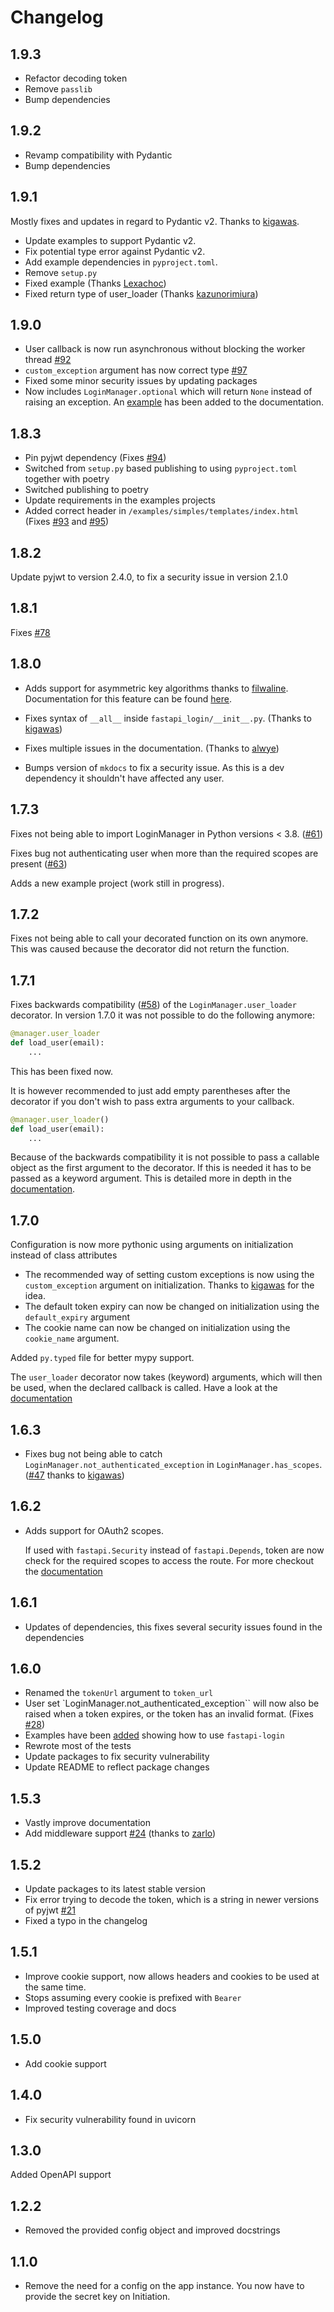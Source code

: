 # Changelog

## 1.9.3

- Refactor decoding token
- Remove `passlib`
- Bump dependencies

## 1.9.2

- Revamp compatibility with Pydantic
- Bump dependencies

## 1.9.1

Mostly fixes and updates in regard to Pydantic v2. Thanks to [kigawas](https://github.com/kigawas).

- Update examples to support Pydantic v2.
- Fix potential type error against Pydantic v2.
- Add example dependencies in `pyproject.toml`.
- Remove `setup.py`
- Fixed example (Thanks [Lexachoc](https://github.com/Lexachoc))
- Fixed return type of user_loader (Thanks [kazunorimiura](https://github.com/kazunorimiura))

## 1.9.0

- User callback is now run asynchronous without blocking the worker thread [#92](https://github.com/MushroomMaula/fastapi_login/pull/97)
- ``custom_exception`` argument has now correct type [#97](https://github.com/MushroomMaula/fastapi_login/pull/97)
- Fixed some minor security issues by updating packages
- Now includes ``LoginManager.optional`` which will return `None` instead of raising an exception.
  An [example](https://fastapi-login.readthedocs.io/usage/#returning-none-instead-of-raising-an-exception) has been added to the documentation.

## 1.8.3

- Pin pyjwt dependency (Fixes [#94](https://github.com/MushroomMaula/fastapi_login/issues/94))
- Switched from `setup.py` based publishing to using `pyproject.toml` together with poetry
- Switched publishing to poetry
- Update requirements in the examples projects
- Added correct header in `/examples/simples/templates/index.html` (Fixes [#93](https://github.com/MushroomMaula/fastapi_login/issues/93) and [#95](https://github.com/MushroomMaula/fastapi_login/issues/95))

## 1.8.2

Update pyjwt to version 2.4.0, to fix a security issue in version 2.1.0

## 1.8.1

Fixes [#78](https://github.com/MushroomMaula/fastapi_login/issues/78)

## 1.8.0

- Adds support for asymmetric key algorithms thanks to [filwaline](https://github.com/filwaline).
Documentation for this feature can be found
[here](https://fastapi-login.readthedocs.io/advanced_usage/#asymmetric-algorithms).

- Fixes syntax of ``__all__`` inside `fastapi_login/__init__.py`. (Thanks to [kigawas](https://github.com/kigawas))
- Fixes multiple issues in the documentation. (Thanks to [alwye](https://github.com/alwye))
- Bumps version of ``mkdocs`` to fix a security issue. As this is a dev dependency it shouldn't have affected any user.

## 1.7.3

Fixes not being able to import LoginManager in Python versions < 3.8. ([#61](https://github.com/MushroomMaula/fastapi_login/issues/61))

Fixes bug not authenticating user when more than the required scopes are present ([#63](https://github.com/MushroomMaula/fastapi_login/issues/63))

Adds a new example project (work still in progress).

## 1.7.2

Fixes not being able to call your decorated function on its own anymore.
This was caused because the decorator did not return the function.

## 1.7.1

Fixes backwards compatibility ([#58](https://github.com/MushroomMaula/fastapi_login/issues/58)) of the ``LoginManager.user_loader`` decorator.
In version 1.7.0 it was not possible to do the following anymore:

```py
@manager.user_loader
def load_user(email):
    ...
```

This has been fixed now.

It is however recommended to just add empty parentheses after the decorator
if you don't wish to pass extra arguments to your callback.

````python
@manager.user_loader()
def load_user(email):
    ...
````

Because of the backwards compatibility it is not possible to pass a
callable object as the first argument to the decorator.
If this is needed it has to be passed as a keyword argument.
This is detailed more in depth in the [documentation](https://fastapi-login.readthedocs.io/advanced_usage/#predefining-additional-user_loader-arguments).

## 1.7.0

Configuration is now more pythonic using arguments on initialization
    instead of class attributes

- The recommended way of setting custom exceptions is now using
    the ``custom_exception`` argument on initialization. Thanks to [kigawas](https://github.com/kigawas) for the idea.
- The default token expiry can now be changed on initialization using the ``default_expiry`` argument
- The cookie name can now be changed on initialization using the ``cookie_name`` argument.

Added ``py.typed`` file for better mypy support.

The ``user_loader`` decorator now takes (keyword) arguments, which will then be used, when
the declared callback is called. Have a look at the [documentation](https://fastapi-login.readthedocs.io/advanced_usage/#predefining-additional-user_loader-arguments)

## 1.6.3

- Fixes bug not being able to catch ``LoginManager.not_authenticated_exception`` in ``LoginManager.has_scopes``. ([#47](https://github.com/MushroomMaula/fastapi_login/issues/47) thanks to [kigawas](https://github.com/kigawas))

## 1.6.2

- Adds support for OAuth2 scopes.

    If used with ``fastapi.Security`` instead of ``fastapi.Depends``, token are now
    check for the required scopes to access the route.
    For more checkout the [documentation](https://fastapi-login.readthedocs.io/advanced_usage/#oauth2-scopes)

## 1.6.1

- Updates of dependencies, this fixes several security issues found in the dependencies

## 1.6.0

- Renamed the ``tokenUrl`` argument to ``token_url``
- User set `LoginManager.not_authenticated_exception`` will now also be raised when a token expires,
   or the token has an invalid format. (Fixes [#28](https://github.com/MushroomMaula/fastapi_login/issues/28))
- Examples have been [added](https://github.com/MushroomMaula/fastapi_login/tree/master/examples) showing how to use ``fastapi-login``
- Rewrote most of the tests
- Update packages to fix security vulnerability
- Update README to reflect package changes

## 1.5.3

- Vastly improve documentation
- Add middleware support [#24](https://github.com/MushroomMaula/fastapi_login/pull/24) (thanks to [zarlo](https://github.com/zarlo))

## 1.5.2

- Update packages to its latest stable version
- Fix error trying to decode the token, which is a string in newer versions of pyjwt [#21](https://github.com/MushroomMaula/fastapi_login/issues/21)
- Fixed a typo in the changelog

## 1.5.1

- Improve cookie support, now allows headers and cookies to be used at the same time.
- Stops assuming every cookie is prefixed with ``Bearer``
- Improved testing coverage and docs

## 1.5.0

- Add cookie support

## 1.4.0

- Fix security vulnerability found in uvicorn

## 1.3.0

Added OpenAPI support

## 1.2.2

- Removed the provided config object and improved docstrings

## 1.1.0

- Remove the need for a config on the app instance. You now have to provide
 the secret key on Initiation.
